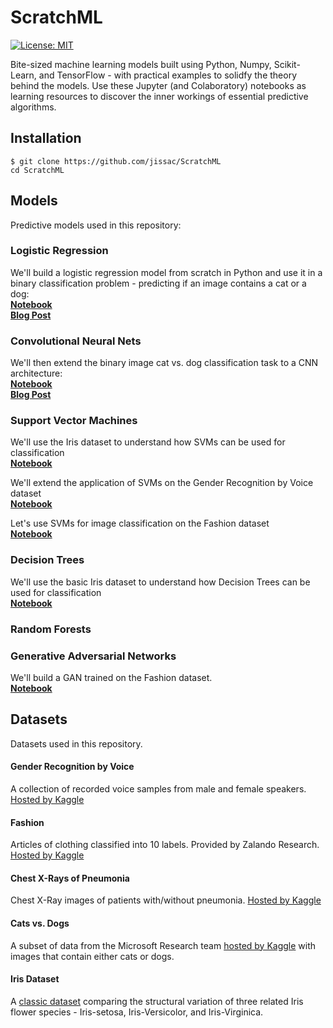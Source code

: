# ScratchML
[![License: MIT](https://img.shields.io/badge/License-MIT-yellow.svg)](https://opensource.org/licenses/MIT)

Bite-sized machine learning models built using Python, Numpy, Scikit-Learn, and TensorFlow - with practical examples to solidfy the theory behind the models. Use these Jupyter (and Colaboratory) notebooks as learning resources to discover the inner workings of essential predictive algorithms.     

## Installation
`$ git clone https://github.com/jissac/ScratchML`     
`cd ScratchML`  

## Models
Predictive models used in this repository:

### Logistic Regression 
We'll build a logistic regression model from scratch in Python and use it in a binary classification problem - predicting if an image contains a cat or a dog:            
[**Notebook**](CatsvsDogs_Logistic_Regression.ipynb)        
[**Blog Post**](https://medium.com/@melodious/understanding-deep-neural-networks-from-first-principles-logistic-regression-bd2f01c9e263) 

### Convolutional Neural Nets  
We'll then extend the binary image cat vs. dog classification task to a CNN architecture:       
[**Notebook**](https://github.com/jissac/ScratchML/blob/master/CatsvsDogs_CNN.ipynb)         
[**Blog Post**](https://medium.com/@melodious/giving-sight-to-the-blind-understanding-convolutional-neural-nets-59dd2bf462ea)

### Support Vector Machines  
We'll use the Iris dataset to understand how SVMs can be used for classification         
[**Notebook**](https://github.com/jissac/ScratchML/blob/master/Iris_SVM.ipynb)       

We'll extend the application of SVMs on the Gender Recognition by Voice dataset         
[**Notebook**](https://github.com/jissac/ScratchML/blob/master/Voice_SVM.ipynb)      

Let's use SVMs for image classification on the Fashion dataset     
[**Notebook**](https://github.com/jissac/ScratchML/blob/master/Fashion_SVM.ipynb)  

### Decision Trees
We'll use the basic Iris dataset to understand how Decision Trees can be used for classification         
[**Notebook**](https://github.com/jissac/ScratchML/blob/master/Iris_DecisionTrees.ipynb)       

### Random Forests

### Generative Adversarial Networks
We'll build a GAN trained on the Fashion dataset.         
[**Notebook**](https://github.com/jissac/ScratchML/blob/master/Fashion_GAN.ipynb)

## Datasets
Datasets used in this repository.
#### Gender Recognition by Voice
A collection of recorded voice samples from male and female speakers. [Hosted by Kaggle](https://www.kaggle.com/primaryobjects/voicegender)    
#### Fashion
Articles of clothing classified into 10 labels. Provided by Zalando Research. [Hosted by Kaggle](https://www.kaggle.com/zalando-research/fashionmnist/home) 
#### Chest X-Rays of Pneumonia
Chest X-Ray images of patients with/without pneumonia. [Hosted by Kaggle](https://www.kaggle.com/paultimothymooney/chest-xray-pneumonia/home) 
#### Cats vs. Dogs
A subset of data from the Microsoft Research team [hosted by Kaggle](https://www.kaggle.com/c/dogs-vs-cats) with images that contain either cats or dogs.
#### Iris Dataset
A [classic dataset](https://en.wikipedia.org/wiki/Iris_flower_data_set) comparing the structural variation of three related Iris flower species - Iris-setosa, Iris-Versicolor, and Iris-Virginica.
